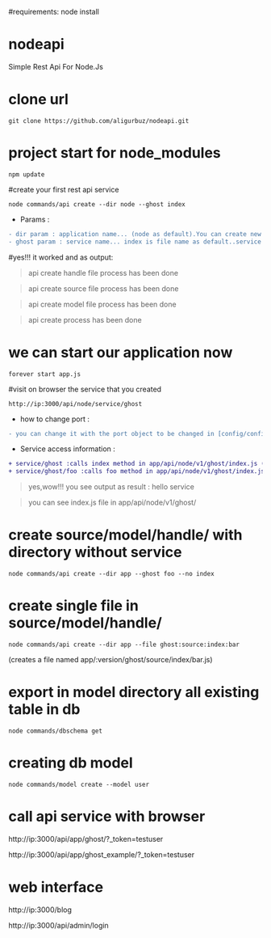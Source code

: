 #requirements:
node install

# nodeapi
Simple Rest Api For Node.Js

# clone url

```
git clone https://github.com/aligurbuz/nodeapi.git

```

# project start for node_modules

```
npm update

```

#create your first rest api service

```
node commands/api create --dir node --ghost index

```

* Params :

```diff
- dir param : application name... (node as default).You can create new application name as appname/v1 in app/api
- ghost param : service name... index is file name as default..service wants as obligatory for access (http://ip:3000/api/node/service/ghost)

```


#yes!!! it worked and as output:

> api create handle file process has been done

> api create source file process has been done

> api create model file process has been done

> api create process has been done


# we can start our application now

```
forever start app.js

```



#visit on browser the service that you created

```
http://ip:3000/api/node/service/ghost

```


* how to change port :

```diff
- you can change it with the port object to be changed in [config/config.js] file

```

* Service access information :

```diff
+ service/ghost :calls index method in app/api/node/v1/ghost/index.js (actually service/ghost/index)
+ service/ghost/foo :calls foo method in app/api/node/v1/ghost/index.js

```

>yes,wow!!! you see output as result : hello service

>you can see index.js file in app/api/node/v1/ghost/


# create source/model/handle/ with directory without service

```
node commands/api create --dir app --ghost foo --no index

```

# create single file in source/model/handle/

```
node commands/api create --dir app --file ghost:source:index:bar

```

(creates a file named app/:version/ghost/source/index/bar.js)

# export in model directory all existing table in db

```
node commands/dbschema get

```


# creating db model

```
node commands/model create --model user

```



# call api service with browser

http://ip:3000/api/app/ghost/?_token=testuser

http://ip:3000/api/app/ghost_example/?_token=testuser

# web interface

http://ip:3000/blog

http://ip:3000/api/admin/login
